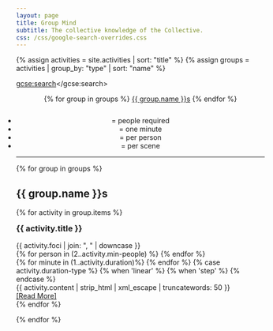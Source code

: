 ```yaml
---
layout: page
title: Group Mind
subtitle: The collective knowledge of the Collective.
css: /css/google-search-overrides.css
---
```

{% assign activities = site.activities | sort: "title" %}
{% assign groups = activities | group_by: "type" | sort: "name" %}

<script>
  (function() {
    var cx = '000078408709314139180:5grkwyhkvtc';
    var gcse = document.createElement('script');
    gcse.type = 'text/javascript';
    gcse.async = true;
    gcse.src = 'https://cse.google.com/cse.js?cx=' + cx;
    var s = document.getElementsByTagName('script')[0];
    s.parentNode.insertBefore(gcse, s);
  })();
</script>
<gcse:search></gcse:search>

<div style="text-align: center; padding-bottom: 10px;">
  {% for group in groups %}
  <a href="#{{ group.name | slugify }}" class="btn btn-default" role="button">{{ group.name }}s</a>
  {% endfor %}
</div>

<div style="text-align: center;">
  <ul class="list-inline" style="display: inline;">
    <li><i class="fa fa-user" aria-hidden="true"></i><i class="fa fa-user-plus" aria-hidden="true"></i> = people required</li>
    <li><i class="fa fa-clock-o" aria-hidden="true"></i> = one minute</li>
    <li><i class="fa fa-times" aria-hidden="true"></i><i class="fa fa-user" aria-hidden="true"></i> = per person</li>
    <li><i class="fa fa-times" aria-hidden="true"></i><i class="fa fa-users" aria-hidden="true"></i> = per scene</li>
  </ul>
</div>

<hr/>

{% for group in groups %}
<h2 id="{{ group.name | slugify }}">{{ group.name }}s</h2>

{% for activity in group.items %}
<article class="post-preview">
  <a href="{{ activity.url | prepend: site.baseurl }}">
    <h3 style="display: inline-block; margin-top: 0;">{{ activity.title }}</h3>
  </a>

  <div class="row">
    <div class="col-md-4">
      <span class="blog-tags">{{ activity.foci | join: ", " | downcase }}</span>
    </div>
    <div class="col-md-3">
      {% for person in (2..activity.min-people) %}
      <i class="fa fa-user" aria-hidden="true"></i>
      {% endfor %}
      <i class="fa fa-user-plus" aria-hidden="true"></i>
    </div>
    <div class="col-md-3">
      {% for minute in (1..activity.duration)%}
      <i class="fa fa-clock-o" aria-hidden="true"></i>
      {% endfor %}
      {% case activity.duration-type %}
      {% when 'linear' %}
      <i class="fa fa-times" aria-hidden="true"></i><i class="fa fa-user" aria-hidden="true"></i>
      {% when 'step' %}
      <i class="fa fa-times" aria-hidden="true"></i><i class="fa fa-users" aria-hidden="true"></i>
      {% endcase %}
    </div>
  </div>

  <div class="post-entry">
    {{ activity.content | strip_html | xml_escape | truncatewords: 50 }}
    <a href="{{ activity.url | prepend: site.baseurl }}" class="post-read-more">[Read&nbsp;More]</a>
  </div>
</article>
{% endfor %}

{% endfor %}
